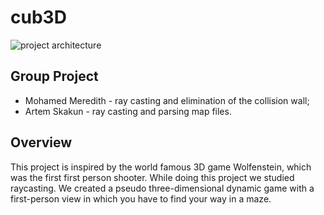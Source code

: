 # cub3D
![project architecture](https://github.com/tema-skakun/cub3D/blob/master/cub3D.gif)
## Group Project
  - Mohamed Meredith  - ray casting and elimination of the collision wall;
  - Artem Skakun      - ray casting and parsing map files.

## Overview

This project is inspired by the world famous 3D game Wolfenstein, which was the first first person shooter. While doing this project we studied raycasting. We created a pseudo three-dimensional dynamic game with a first-person view in which you have to find your way in a maze.
